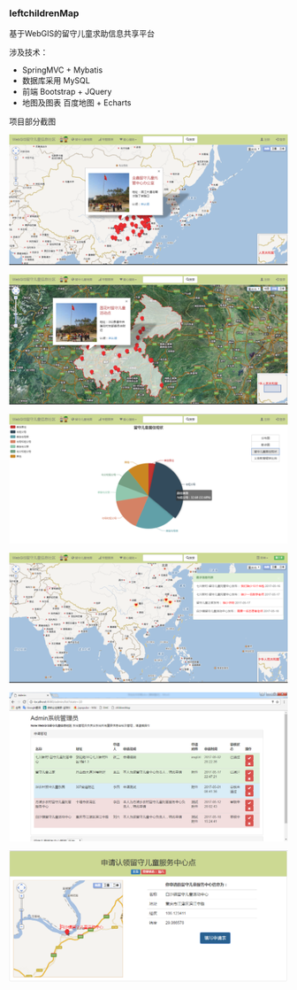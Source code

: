 ### leftchildrenMap
基于WebGIS的留守儿童求助信息共享平台


涉及技术：
- SpringMVC + Mybatis
- 数据库采用 MySQL
- 前端 Bootstrap + JQuery
- 地图及图表  百度地图 + Echarts

项目部分截图

![主界面1](https://github.com/LiuKay/leftchildrenMap/blob/master/img-folder/主界面1.png)

![](https://github.com/LiuKay/leftchildrenMap/blob/master/img-folder/主界面2.png)

![](https://github.com/LiuKay/leftchildrenMap/blob/master/img-folder/居住现状饼图.png)

![](https://github.com/LiuKay/leftchildrenMap/blob/master/img-folder/浏览需求信息1.png)

![](https://github.com/LiuKay/leftchildrenMap/blob/master/img-folder/审核1.png)

![](https://github.com/LiuKay/leftchildrenMap/blob/master/img-folder/申请认领1.png)





